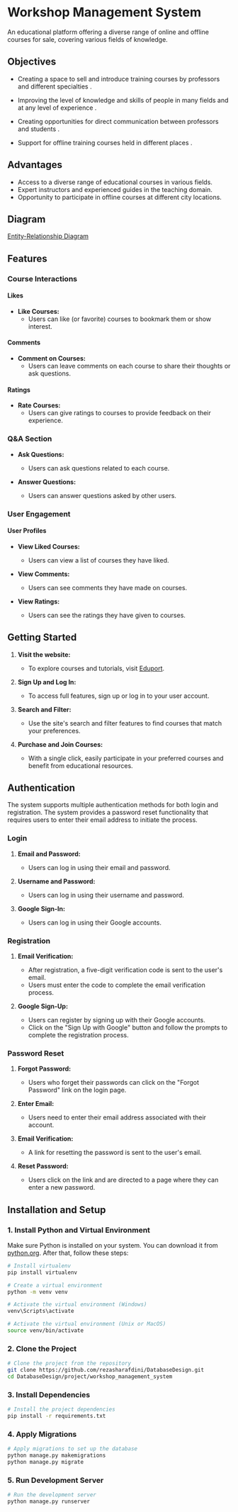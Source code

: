 # Workshop Management System

An educational platform offering a diverse range of online and offline courses for sale, covering various fields of
knowledge.

## Objectives

- Creating a space to sell and introduce training courses by professors and different specialties .

- Improving the level of knowledge and skills of people in many fields and at any level of experience .

- Creating opportunities for direct communication between professors and students .

- Support for offline training courses held in different places .

## Advantages

- Access to a diverse range of educational courses in various fields.
- Expert instructors and experienced guides in the teaching domain.
- Opportunity to participate in offline courses at different city locations.


## Diagram
[Entity-Relationship Diagram](https://drive.google.com/drive/folders/1LMcZY5Zg24eaa8kswAyzNHbj9Bb49H-u?usp=sharing)


## Features

### Course Interactions

#### Likes

- **Like Courses:**
  - Users can like (or favorite) courses to bookmark them or show interest.

#### Comments

- **Comment on Courses:**
  - Users can leave comments on each course to share their thoughts or ask questions.

#### Ratings

- **Rate Courses:**
  - Users can give ratings to courses to provide feedback on their experience.

### Q&A Section

- **Ask Questions:**
  - Users can ask questions related to each course.

- **Answer Questions:**
  - Users can answer questions asked by other users.

### User Engagement

#### User Profiles

- **View Liked Courses:**
  - Users can view a list of courses they have liked.

- **View Comments:**
  - Users can see comments they have made on courses.

- **View Ratings:**
  - Users can see the ratings they have given to courses.
 

## Getting Started

1. **Visit the website:**
    - To explore courses and tutorials, visit [Eduport](https://www.Eduport.com).


2. **Sign Up and Log In:**
    - To access full features, sign up or log in to your user account.


3. **Search and Filter:**
    - Use the site's search and filter features to find courses that match your preferences.


4. **Purchase and Join Courses:**
    - With a single click, easily participate in your preferred courses and benefit from educational resources.

## Authentication

The system supports multiple authentication methods for both login and registration.
The system provides a password reset functionality that requires users to enter their email address to initiate the
process.

### Login

1. **Email and Password:**
    - Users can log in using their email and password.


2. **Username and Password:**
    - Users can log in using their username and password.


3. **Google Sign-In:**
    - Users can log in using their Google accounts.

### Registration

1. **Email Verification:**
    - After registration, a five-digit verification code is sent to the user's email.
    - Users must enter the code to complete the email verification process.


2. **Google Sign-Up:**
    - Users can register by signing up with their Google accounts.
    - Click on the "Sign Up with Google" button and follow the prompts to complete the registration process.

### Password Reset

1. **Forgot Password:**
    - Users who forget their passwords can click on the "Forgot Password" link on the login page.


2. **Enter Email:**
    - Users need to enter their email address associated with their account.


3. **Email Verification:**
    - A link for resetting the password is sent to the user's email.


4. **Reset Password:**
    - Users click on the link and are directed to a page where they can enter a new password.

## Installation and Setup

### 1. Install Python and Virtual Environment

Make sure Python is installed on your system. You can download it from [python.org](https://www.python.org/). After
that, follow these steps:

```bash
# Install virtualenv
pip install virtualenv

# Create a virtual environment
python -m venv venv

# Activate the virtual environment (Windows)
venv\Scripts\activate

# Activate the virtual environment (Unix or MacOS)
source venv/bin/activate 
```

### 2. Clone the Project

```bash
# Clone the project from the repository
git clone https://github.com/rezasharafdini/DatabaseDesign.git
cd DatabaseDesign/project/workshop_management_system
```

### 3. Install Dependencies

```bash
# Install the project dependencies
pip install -r requirements.txt
```

### 4. Apply Migrations

```bash
# Apply migrations to set up the database
python manage.py makemigrations
python manage.py migrate
```

### 5. Run Development Server

```bash
# Run the development server
python manage.py runserver
```

